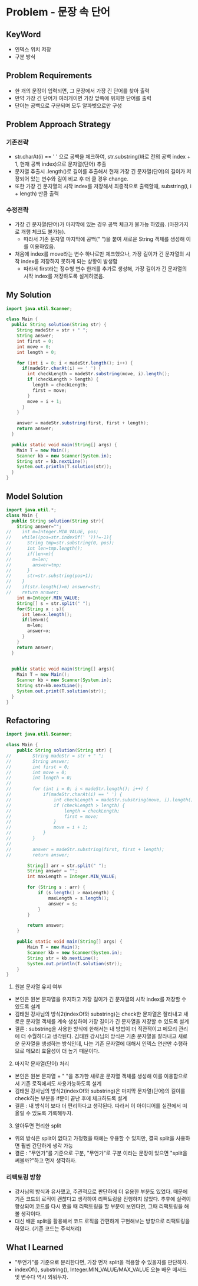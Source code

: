 # Problem - 문장 속 단어

## KeyWord
- 인덱스 위치 저장
- 구분 방식

## Problem Requirements
- 한 개의 문장이 입력되면, 그 문장에서 가장 긴 단어를 찾아 출력
- 만약 가장 긴 단어가 여러개이면 가장 앞쪽에 위치한 단어를 출력
- 단어는 공백으로 구분되며 모두 알파벳으로만 구성



## Problem Approach Strategy
### 기존전략
- str.charAt(i) == ' ' 으로 공백을 체크하여, str.substring(바로 전의 공백 index + 1, 현재 공백 index)으로 문자열(단어) 추출
- 문자열 추출시 .length()로 길이를 추출해서 현재 가장 긴 문자열(단어)의 길이가 저장되어 있는 변수와 길이 비교 후 더 클 경우 change.
- 또한 가장 긴 문자열의 시작 index를 저장해서 최종적으로 출력할때, substring(i, i + length) 만큼 출력

### 수정전략
- 가장 긴 문자열(단어)가 마지막에 있는 경우 공백 체크가 불가능 하였음. (마찬가지로 개행 체크도 불가능).
  - 따라서 기존 문자열 마지막에 공백(" ")을 붙여 새로운 String 객체를 생성해 이를 이용하였음.
- 처음에 index를 move라는 변수 하나로만 체크했으나, 가장 길이가 긴 문자열의 시작 index를 저장하지 못하게 되는 상황이 발생함
  - 따라서 first라는 정수형 변수 한개를 추가로 생성해, 가장 길이가 긴 문자열의 시작 index를 저장하도록 설계하였음.

## My Solution

```java
import java.util.Scanner;

class Main {
  public String solution(String str) {
    String madeStr = str + " ";
    String answer;
    int first = 0;
    int move = 0;
    int length = 0;

    for (int i = 0; i < madeStr.length(); i++) {
      if(madeStr.charAt(i) == ' ') {
        int checkLength = madeStr.substring(move, i).length();
        if (checkLength > length) {
          length = checkLength;
          first = move;
        }
        move = i + 1;
      }
    }

    answer = madeStr.substring(first, first + length);
    return answer;
  }

  public static void main(String[] args) {
    Main T = new Main();
    Scanner kb = new Scanner(System.in);
    String str = kb.nextLine();
    System.out.println(T.solution(str));
  }
}
```

## Model Solution

```java
import java.util.*;
class Main {
  public String solution(String str){
    String answer="";
//    int m=Integer.MIN_VALUE, pos;
//    while((pos=str.indexOf(' '))!=-1){
//      String tmp=str.substring(0, pos);
//      int len=tmp.length();
//      if(len>m){
//        m=len;
//        answer=tmp;
//      }
//      str=str.substring(pos+1);
//    }
//    if(str.length()>m) answer=str;
//    return answer;
    int m=Integer.MIN_VALUE;
    String[] s = str.split(" ");
    for(String x : s){
      int len=x.length();
      if(len>m){
        m=len;
        answer=x;
      }
    }
    return answer;
  }
  

  public static void main(String[] args){
    Main T = new Main();
    Scanner kb = new Scanner(System.in);
    String str=kb.nextLine();
    System.out.print(T.solution(str));
  }
}
```

## Refactoring
```java
import java.util.Scanner;

class Main {
    public String solution(String str) {
//        String madeStr = str + " ";
//        String answer;
//        int first = 0;
//        int move = 0;
//        int length = 0;
//
//        for (int i = 0; i < madeStr.length(); i++) {
//            if(madeStr.charAt(i) == ' ') {
//                int checkLength = madeStr.substring(move, i).length();
//                if (checkLength > length) {
//                    length = checkLength;
//                    first = move;
//                }
//                move = i + 1;
//            }
//        }
//
//        answer = madeStr.substring(first, first + length);
//        return answer;

        String[] arr = str.split(" ");
        String answer = "";
        int maxLength = Integer.MIN_VALUE;

        for (String s : arr) {
            if (s.length() > maxLength) {
                maxLength = s.length();
                answer = s;
            }
        }

        return answer;
    }

    public static void main(String[] args) {
        Main T = new Main();
        Scanner kb = new Scanner(System.in);
        String str = kb.nextLine();
        System.out.println(T.solution(str));
    }
}
```
1. 원본 문자열 유지 여부
- 본인은 원본 문자열을 유지하고 가장 길이가 긴 문자열의 시작 index를 저장할 수 있도록 설계
- 김태원 강사님의 방식2(indexOf와 substring)는 check한 문자열은 잘라내고 새로운 문자열 객체를 계속 생성하여 가장 길이가 긴 문자열을 저장할 수 있도록 설계
- 결론 : substring을 사용한 방식에 한해서는 내 방법이 더 직관적이고 메모리 관리에 더 수월하다고 생각된다. 김태원 강시님의 방식은 기존 문자열을 잘라내고 새로운 문자열을 생성하는 방식인데, 나는 기존 문자열에 대해서 인덱스 연산만 수행하므로 메모리 효율성이 더 높기 때문이다.

2. 마지막 문자열(단어) 처리
- 본인은 원본 문자열 + " "을 추가한 새로운 문자열 객체를 생성해 이를 이용함으로서 기존 로직에서도 사용가능하도록 설계
- 김태원 강사님의 방식2(indexOf와 substring)은 마지막 문자열(단어)의 길이를 check하는 부분을 if문이 끝난 후에 체크하도록 설계
- 결론 : 내 방식이 보다 더 편리하다고 생각된다. 따라서 이 아이디어를 실전에서 떠올릴 수 있도록 기록해두자. 

3. 알아두면 편리한 split
- 위의 방식은 split이 없다고 가정했을 때에는 유용할 수 있지만, 결국 split을 사용하면 훨씬 간단하게 생각 가능
- 결론 : "무언가"를 기준으로 구분, "무언가"로 구분 이라는 문장이 있으면 "split을 써볼까?"하고 먼저 생각하자.

### 리팩토링 방향
- 강사님의 방식과 유사했고, 주관적으로 판단하에 더 유용한 부분도 있었다. 때문에 기존 코드의 로직이 괜찮다고 생각하여 리팩토링을 진행하지 않았다. 추후에 실력이 향상되어 코드를 다시 봤을 때 리팩토링을 할 부분이 보인다면, 그때 리팩토링을 해볼 생각이다.
- 대신 배운 split을 활용해서 코드 로직을 간편하게 구현해보는 방향으로 리팩토링을 하였다. (기존 코드는 주석처리)

## What I Learned
- "무언가"를 기준으로 분리한다면, 가장 먼저 split을 적용할 수 있을지를 판단하자.
- indexOf(), substring(), Integer.MIN_VALUE/MAX_VALUE 오늘 배운 메서드 및 변수다 역시 외워두자.